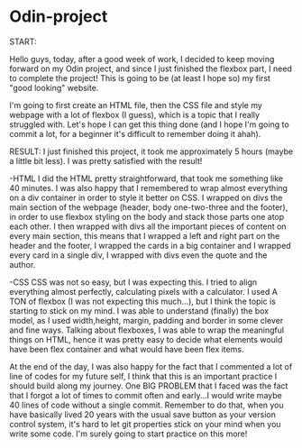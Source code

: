 # Odin-project

START:

Hello guys, today, after a good week of work, I decided to keep moving forward on my Odin project, and since I just finished the flexbox part, I need to complete the project! This is going to be (at least I hope so) my first "good looking" website. 

I'm going to first create an HTML file, then the CSS file and style my webpage with a lot of flexbox (I guess), which is a topic that I really struggled with. Let's hope I can get this thing done (and I hope I'm going to commit a lot, for a beginner it's difficult to remember doing it ahah). 

RESULT:
I just finished this project, it took me approximately 5 hours (maybe a little bit less). I was pretty satisfied with the result!

-HTML
I did the HTML pretty straightforward, that took me something like 40 minutes. I was also happy that I remembered  to wrap almost everything on a div container in order to style it better on CSS. I wrapped on divs the main section of the webpage (header, body one-two-three and the footer), in order to use flexbox styling on the body and stack those parts one atop each other. I then wrapped with divs all the important pieces of content on every main section, this means that I wrapped a left and right part on the header and the footer, I wrapped the cards in a big container and I wrapped every card in a single div, I wrapped with divs even the quote and the author.

-CSS
CSS was not so easy, but I was expecting this. I tried to align everything almost perfectly, calculating pixels with a calculator. I used A TON of flexbox (I was not expecting this much...), but I think the topic is starting to stick on my mind. I was able to understand (finally) the box model, as I used width,height, margin, padding and border in some clever and fine ways. Talking about flexboxes, I was able to wrap the meaningful things on HTML, hence it was pretty easy to decide what elements would have been flex container and what would have been flex items.

At the end of the day, I was also happy for the fact that I commented a lot of line of codes for my future self, I think that this is an important practice I should build along my journey. One BIG PROBLEM that I faced was the fact that I forgot a lot of times to commit often and early...I would write maybe 40 lines of code without a single commit. Remember to do that, when you have basically lived 20 years with the usual save button as your version control system, it's hard to let git properties stick on your mind when you write some code. I'm surely going to start practice on this more!